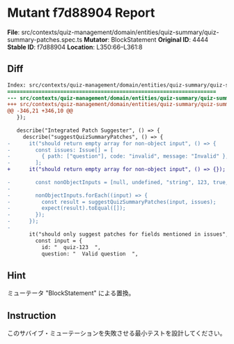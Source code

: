 # Mutant f7d88904 Report

**File**: src/contexts/quiz-management/domain/entities/quiz-summary/quiz-summary-patches.spec.ts
**Mutator**: BlockStatement
**Original ID**: 4444
**Stable ID**: f7d88904
**Location**: L350:66–L361:8

## Diff

```diff
Index: src/contexts/quiz-management/domain/entities/quiz-summary/quiz-summary-patches.spec.ts
===================================================================
--- src/contexts/quiz-management/domain/entities/quiz-summary/quiz-summary-patches.spec.ts	original
+++ src/contexts/quiz-management/domain/entities/quiz-summary/quiz-summary-patches.spec.ts	mutated #4444
@@ -346,21 +346,10 @@
   });
 
   describe("Integrated Patch Suggester", () => {
     describe("suggestQuizSummaryPatches", () => {
-      it("should return empty array for non-object input", () => {
-        const issues: Issue[] = [
-          { path: ["question"], code: "invalid", message: "Invalid" },
-        ];
+      it("should return empty array for non-object input", () => {});
 
-        const nonObjectInputs = [null, undefined, "string", 123, true, []];
-
-        nonObjectInputs.forEach((input) => {
-          const result = suggestQuizSummaryPatches(input, issues);
-          expect(result).toEqual([]);
-        });
-      });
-
       it("should only suggest patches for fields mentioned in issues", () => {
         const input = {
           id: "  quiz-123  ",
           question: "  Valid question  ",
```

## Hint

ミューテータ "BlockStatement" による置換。

## Instruction

このサバイブ・ミューテーションを失敗させる最小テストを設計してください。
